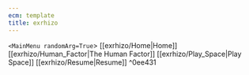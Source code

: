 ```yaml
---
ecm: template
title: exrhizo
---
```


`<MainMenu randomArg=True`>
[[exrhizo/Home|Home]]
[[exrhizo/Human_Factor|The Human Factor]]
[[exrhizo/Play_Space|Play Space]]
[[exrhizo/Resume|Resume]] ^0ee431